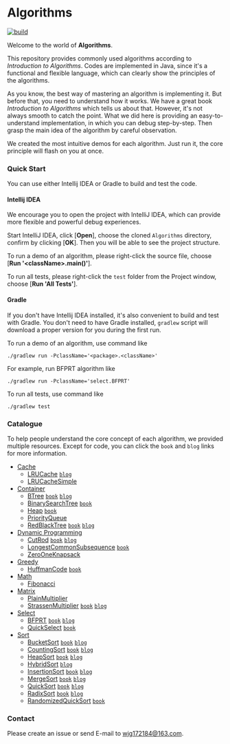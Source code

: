 # Algorithms

[![build](https://github.com/jingedawang/Algorithms/actions/workflows/build.yml/badge.svg?branch=master)](https://github.com/jingedawang/Algorithms/actions/workflows/build.yml)

Welcome to the world of **Algorithms**.

This repository provides commonly used algorithms according to *Introduction to Algorithms*.
Codes are implemented in Java, since it's a functional and flexible language, which can clearly
show the principles of the algorithms.

As you know, the best way of mastering an algorithm is implementing it.
But before that, you need to understand how it works.
We have a great book *Introduction to Algorithms* which tells us about that.
However, it's not always smooth to catch the point.
What we did here is providing an easy-to-understand implementation, in which you can debug step-by-step.
Then grasp the main idea of the algorithm by careful observation.

We created the most intuitive demos for each algorithm.
Just run it, the core principle will flash on you at once.

### Quick Start

You can use either Intellij IDEA or Gradle to build and test the code.

#### Intellij IDEA

We encourage you to open the project with IntelliJ IDEA, which can provide more flexible and powerful debug experiences.

Start IntelliJ IDEA, click [**Open**], choose the cloned `Algorithms` directory,
confirm by clicking [**OK**]. Then you will be able to see the project structure.

To run a demo of an algorithm, please right-click the source file, choose [**Run '\<className\>.main()'**].

To run all tests, please right-click the `test` folder from the Project window, choose [**Run 'All Tests'**].

#### Gradle

If you don't have Intellij IDEA installed, it's also convenient to build and test with Gradle.
You don't need to have Gradle installed, `gradlew` script will download a proper version for you
during the first run.

To run a demo of an algorithm, use command like
```shell
./gradlew run -PclassName='<package>.<className>'
```
For example, run BFPRT algorithm like
```shell
./gradlew run -PclassName='select.BFPRT'
```

To run all tests, use command like
```shell
./gradlew test
```

### Catalogue

To help people understand the core concept of each algorithm, we provided multiple resources.
Except for code, you can click the `book` and `blog` links for more information.

+ [Cache](https://github.com/jingedawang/Algorithms/tree/master/src/cache)
    + [LRUCache](https://github.com/jingedawang/Algorithms/blob/master/src/cache/LRUCache.java)
      [`blog`](https://www.jianshu.com/p/b1ab4a170c3c)
    + [LRUCacheSimple](https://github.com/jingedawang/Algorithms/blob/master/src/cache/LRUCacheSimple.java)
+ [Container](https://github.com/jingedawang/Algorithms/tree/master/src/container)
    + [BTree](https://github.com/jingedawang/Algorithms/blob/master/src/container/BTree.java)
      [`book`](https://edutechlearners.com/download/Introduction_to_algorithms-3rd%20Edition.pdf#page=505)
      [`blog`](https://zhuanlan.zhihu.com/p/342999669)
    + [BinarySearchTree](https://github.com/jingedawang/Algorithms/blob/master/src/container/BinarySearchTree.java)
      [`book`](https://edutechlearners.com/download/Introduction_to_algorithms-3rd%20Edition.pdf#page=307)
    + [Heap](https://github.com/jingedawang/Algorithms/blob/master/src/container/Heap.java)
      [`book`](https://edutechlearners.com/download/Introduction_to_algorithms-3rd%20Edition.pdf#page=172)
    + [PriorityQueue](https://github.com/jingedawang/Algorithms/blob/master/src/container/PriorityQueue.java)
    + [RedBlackTree](https://github.com/jingedawang/Algorithms/blob/master/src/container/RedBlackTree.java)
      [`book`](https://edutechlearners.com/download/Introduction_to_algorithms-3rd%20Edition.pdf#page=329)
      [`blog`](https://zhuanlan.zhihu.com/p/335016486)
+ [Dynamic Programming](https://github.com/jingedawang/Algorithms/tree/master/src/dp)
    + [CutRod](https://github.com/jingedawang/Algorithms/blob/master/src/dp/CutRod.java)
      [`book`](https://edutechlearners.com/download/Introduction_to_algorithms-3rd%20Edition.pdf#page=381)
      [`blog`](https://zhuanlan.zhihu.com/p/337544873)
    + [LongestCommonSubsequence](https://github.com/jingedawang/Algorithms/blob/master/src/dp/LongestCommonSubsequence.java)
      [`book`](https://edutechlearners.com/download/Introduction_to_algorithms-3rd%20Edition.pdf#page=411)
    + [ZeroOneKnapsack](https://github.com/jingedawang/Algorithms/blob/master/src/dp/ZeroOneKnapsack.java)
+ [Greedy](https://github.com/jingedawang/Algorithms/tree/master/src/greedy)
    + [HuffmanCode](https://github.com/jingedawang/Algorithms/blob/master/src/greedy/HuffmanCode.java)
      [`book`](https://edutechlearners.com/download/Introduction_to_algorithms-3rd%20Edition.pdf#page=449)
+ [Math](https://github.com/jingedawang/Algorithms/tree/master/src/math)
    + [Fibonacci](https://github.com/jingedawang/Algorithms/blob/master/src/math/Fibonacci.java)
+ [Matrix](https://github.com/jingedawang/Algorithms/tree/master/src/matrix)
    + [PlainMultiplier](https://github.com/jingedawang/Algorithms/blob/master/src/matrix/PlainMultiplier.java)
    + [StrassenMultiplier](https://github.com/jingedawang/Algorithms/blob/master/src/matrix/StrassenMultiplier.java)
      [`book`](https://edutechlearners.com/download/Introduction_to_algorithms-3rd%20Edition.pdf#page=96)
      [`blog`](https://zhuanlan.zhihu.com/p/268392799)
+ [Select](https://github.com/jingedawang/Algorithms/tree/master/src/select)
    + [BFPRT](https://github.com/jingedawang/Algorithms/blob/master/src/select/BFPRT.java)
      [`book`](https://edutechlearners.com/download/Introduction_to_algorithms-3rd%20Edition.pdf#page=241)
      [`blog`](https://zhuanlan.zhihu.com/p/291206708)
    + [QuickSelect](https://github.com/jingedawang/Algorithms/blob/master/src/select/QuickSelect.java)
      [`book`](https://edutechlearners.com/download/Introduction_to_algorithms-3rd%20Edition.pdf#page=236)
+ [Sort](https://github.com/jingedawang/Algorithms/tree/master/src/sort)
    + [BucketSort](https://github.com/jingedawang/Algorithms/blob/master/src/sort/BucketSort.java)
      [`book`](https://edutechlearners.com/download/Introduction_to_algorithms-3rd%20Edition.pdf#page=221)
      [`blog`](https://zhuanlan.zhihu.com/p/270158986)
    + [CountingSort](https://github.com/jingedawang/Algorithms/blob/master/src/sort/CountingSort.java)
      [`book`](https://edutechlearners.com/download/Introduction_to_algorithms-3rd%20Edition.pdf#page=215)
      [`blog`](https://zhuanlan.zhihu.com/p/270158986)
    + [HeapSort](https://github.com/jingedawang/Algorithms/blob/master/src/sort/HeapSort.java)
      [`book`](https://edutechlearners.com/download/Introduction_to_algorithms-3rd%20Edition.pdf#page=172)
      [`blog`](https://zhuanlan.zhihu.com/p/269427787)
    + [HybridSort](https://github.com/jingedawang/Algorithms/blob/master/src/sort/HybridSort.java)
      [`blog`](https://zhuanlan.zhihu.com/p/259208295)
    + [InsertionSort](https://github.com/jingedawang/Algorithms/blob/master/src/sort/InsertionSort.java)
      [`book`](https://edutechlearners.com/download/Introduction_to_algorithms-3rd%20Edition.pdf#page=37)
      [`blog`](https://zhuanlan.zhihu.com/p/258827607)
    + [MergeSort](https://github.com/jingedawang/Algorithms/blob/master/src/sort/MergeSort.java)
      [`book`](https://edutechlearners.com/download/Introduction_to_algorithms-3rd%20Edition.pdf#page=50)
      [`blog`](https://zhuanlan.zhihu.com/p/259208295)
    + [QuickSort](https://github.com/jingedawang/Algorithms/blob/master/src/sort/QuickSort.java)
      [`book`](https://edutechlearners.com/download/Introduction_to_algorithms-3rd%20Edition.pdf#page=191)
      [`blog`](https://zhuanlan.zhihu.com/p/269871839)
    + [RadixSort](https://github.com/jingedawang/Algorithms/blob/master/src/sort/RadixSort.java)
      [`book`](https://edutechlearners.com/download/Introduction_to_algorithms-3rd%20Edition.pdf#page=218)
      [`blog`](https://zhuanlan.zhihu.com/p/270158986)
    + [RandomizedQuickSort](https://github.com/jingedawang/Algorithms/blob/master/src/sort/RandomizedQuickSort.java)
      [`book`](https://edutechlearners.com/download/Introduction_to_algorithms-3rd%20Edition.pdf#page=200)

### Contact

Please create an issue or send E-mail to wjg172184@163.com.